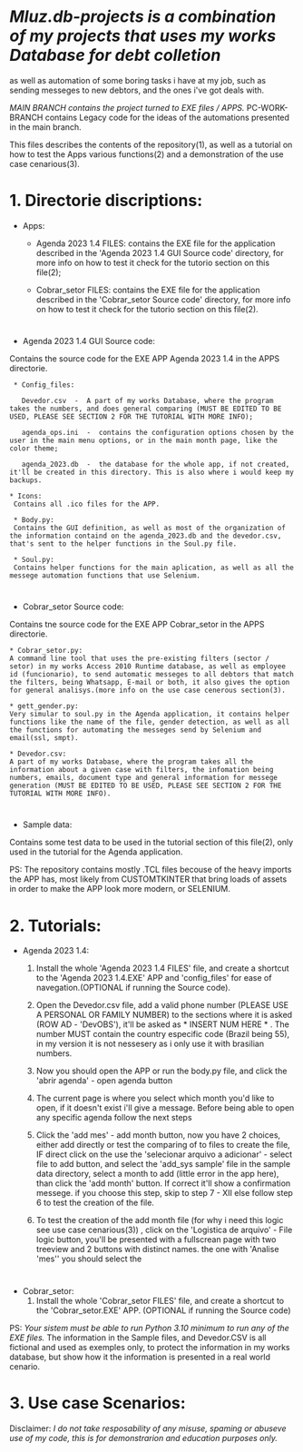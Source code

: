 # *Mluz.db-projects is a combination of my projects that uses my works Database for debt colletion*
as well as automation of some boring tasks i have at my job, such as sending messeges to new debtors, and the ones i've got deals with.

*MAIN BRANCH contains the project turned to EXE files / APPS.*
PC-WORK-BRANCH contains Legacy code for the ideas of the automations presented in the main branch.

This files describes the contents of the repository(1), as well as a tutorial on how to test the Apps various functions(2) and a demonstration of the use case cenarious(3).


# 1. Directorie discriptions:
  * Apps:
  
      * Agenda 2023 1.4 FILES: contains the EXE file for the application described in the 'Agenda 2023 1.4 GUI Source code' directory, for more info on how to test it check for the tutorio section on this file(2);

      * Cobrar_setor FILES: contains the EXE file for the application described in the 'Cobrar_setor Source code' directory, for more info on how to test it check for the tutorio section on this file(2).

# 
  * Agenda 2023 1.4 GUI Source code: 
  
  Contains the source code for the EXE APP Agenda 2023 1.4 in the APPS directorie.

     * Config_files: 
     
       Devedor.csv  -  A part of my works Database, where the program takes the numbers, and does general comparing (MUST BE EDITED TO BE USED, PLEASE SEE SECTION 2 FOR THE TUTORIAL WITH MORE INFO); 
       
       agenda_ops.ini  -  contains the configuration options chosen by the user in the main menu options, or in the main month page, like the color theme; 
       
       agenda_2023.db  -  the database for the whole app, if not created, it'll be created in this directory. This is also where i would keep my backups.
       
    * Icons:
     Contains all .ico files for the APP.
     
     * Body.py: 
     Contains the GUI definition, as well as most of the organization of the information containd on the agenda_2023.db and the devedor.csv, that's sent to the helper functions in the Soul.py file.
     
     * Soul.py:
     Contains helper functions for the main aplication, as well as all the messege automation functions that use Selenium.
     
     
# 
  * Cobrar_setor Source code:

  Contains tne source code for the EXE APP Cobrar_setor in the APPS directorie.
  
    * Cobrar_setor.py:
    A command line tool that uses the pre-existing filters (sector / setor) in my works Access 2010 Runtime database, as well as employee id (funcionario), to send automatic messeges to all debtors that match the filters, being Whatsapp, E-mail or both, it also gives the option for general analisys.(more info on the use case cenerous section(3).
    
    * gett_gender.py: 
    Very simular to soul.py in the Agenda application, it contains helper functions like the name of the file, gender detection, as well as all the functions for automating the messeges send by Selenium and email(ssl, smpt).
  
    * Devedor.csv:
    A part of my works Database, where the program takes all the information about a given case with filters, the infomation being numbers, emails, document type and general information for messege generation (MUST BE EDITED TO BE USED, PLEASE SEE SECTION 2 FOR THE TUTORIAL WITH MORE INFO).


# 
  * Sample data:

  Contains some test data to be used in the tutorial section of this file(2), only used in the tutorial for the Agenda application.


PS: The repository contains mostly .TCL files becouse of the heavy imports the APP has, most likely from CUSTOMTKINTER that bring loads of assets in order to make the APP look more modern, or SELENIUM.


# 2. Tutorials:

  * Agenda 2023 1.4:
    1. Install the whole 'Agenda 2023 1.4 FILES' file, and create a shortcut to the 'Agenda 2023 1.4.EXE' APP and 'config_files' for ease of navegation.(OPTIONAL if running the Source code).
    
    2. Open the Devedor.csv file, add a valid phone number (PLEASE USE A PERSONAL OR FAMILY NUMBER) to the sections where it is asked (ROW AD - 'DevOBS'), it'll be asked as * INSERT NUM HERE * . The number MUST contain the country especific code (Brazil being 55), in my version it is not nessesery as i only use it with brasilian numbers.
    
    3. Now you should open the APP or run the body.py file, and click the 'abrir agenda' - open agenda button
   
    4. The current page is where you select which month you'd like to open, if it doesn't exist i'll give a message. Before being able to open any specific agenda follow the next steps
    
    5. Click the 'add mes' - add month button, now you have 2 choices, either add directly or test the comparing of to files to create the file, IF direct click on the use the 'selecionar arquivo a adicionar' - select file to add button, and select the 'add_sys sample' file in the sample data directory, select a month to add (little error in the app here), than click the 'add month' button. If correct it'll show a confirmation messege. if you choose this step, skip to step 7 - XII else follow step 6 to test the creation of the file.
    
    6. To test the creation of the add month file (for why i need this logic see use case cenarious(3)) , click on the 'Logistica de arquivo' - File logic button, you'll be presented with a fullscrean page with two treeview and 2 buttons with distinct names. the one with 'Analise 'mes'' you should select the 
   
# 
  * Cobrar_setor:
    1. Install the whole 'Cobrar_setor FILES' file, and create a shortcut to the 'Cobrar_setor.EXE' APP. (OPTIONAL if running the Source code) 

PS: *Your sistem must be able to run Python 3.10 minimum to run any of the EXE files.* The information in the Sample files, and Devedor.CSV is all fictional and used as exemples only, to protect the information in my works database, but show how it the information is presented in a real world cenario.

# 3. Use case Scenarios:

Disclaimer: *I do not take resposability of any misuse, spaming or abuseve use of my code, this is for demonstrarion and education purposes only.*
